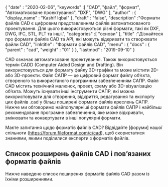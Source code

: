 {
  "date" : "2020-02-06",
  "keywords" :[ "CAD", "файл", "формат", "Автоматизоване проектування", "DXF", "DWG" ],
  "author" : {
    "display_name" : "Kashif Iqbal"
},
  "draft" : "false",
  "description" :"Формати файлів CAD є цифровим представленням файлів автоматизованого проектування. Для цього використовуються різні формати, такі як DXF, DWG, IFC, STL, PLT та інші.",
  "categories" :[ "основи" ],
  "title" :"Дізнайтеся про формати файлів CAD та API, які можуть відкривати та створювати файли CAD",
  "linktitle" : "Формати файлів CAD",
  "menu" : {
    "docs" : {
      "parent" : "cad",
      "weight" : "01"
}
},
  "lastmod" : "2019-09-10"
}

CAD означає автоматизоване проектування. Також використовується термін CADD (Computer Aided Design and Drafting). Він використовується для формату файлу 3D-графіки та може містити 2D- або 3D-проекти. Файл САПР — це цифровий формат файлу об’єкта, створеного та використаного програмним забезпеченням САПР. Файл CAD містить технічний малюнок, проект, схему або 3D-візуалізацію об’єкта. Можуть існувати інші інструменти САПР, які можна використовувати для створення, відкриття, редагування та експорту цих файлів .cad у більш поширені формати файлів креслень САПР. Нижче ми обговоримо найпопулярніші формати файлів САПР і найбільш рекомендоване програмне забезпечення, яке може відкривати, змінювати та конвертувати в інші популярні формати.

Маєте запитання щодо форматів файлів CAD? Відвідайте [форуми] нашої спільноти (https://forum.fileformat.com/c/cad), щоб скористатися знаннями, якими поділилися експерти з форматів файлів.

## Список розширень файлів CAD і пов’язаних форматів файлів

Нижче наведено список поширених форматів файлів CAD разом із їхніми розширеннями.

